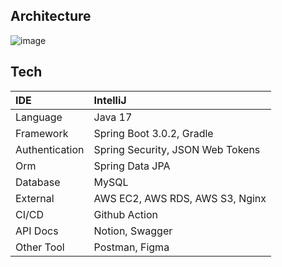 ## Architecture
![image](https://github.com/For-Lionz-12/ForLionz12_BE/assets/121356687/08ace198-d334-4f33-8328-71b97e37c649)

## Tech

| IDE | IntelliJ |
|:---|:---|
| Language | Java 17 |
| Framework | Spring Boot 3.0.2, Gradle |
| Authentication | Spring Security, JSON Web Tokens |
| Orm | Spring Data JPA |
| Database | MySQL |
| External | AWS EC2, AWS RDS, AWS S3, Nginx |
| CI/CD | Github Action |
| API Docs | Notion, Swagger |
| Other Tool | Postman, Figma |
